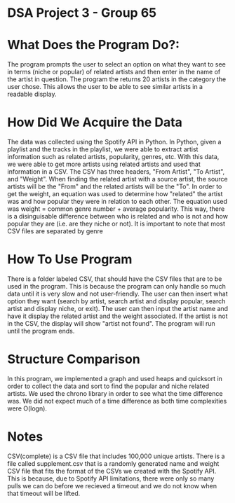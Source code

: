 # DSA Project 3 - Group 65
# What Does the Program Do?:
The program prompts the user to select an option on what they want to see in terms (niche or popular) of related artists and then enter in the name of the artist in question. The program the returns 20 artists in the category the user chose. This allows the user to be able to see similar artists in a readable display.
# How Did We Acquire the Data
The data was collected using the Spotify API in Python. In Python, given a playlist and the tracks in the playlist, we were able to extract artist information such as related artists, popularity, genres, etc. With this data, we were able to get more artists using related artists and used that information in a CSV. The CSV has three headers, "From Artist", "To Artist", and "Weight". When finding the related artist with a source artist, the source artists will be the "From" and the related artists will be the "To". In order to get the weight, an equation was used to determine how "related" the artist was and how popular they were in relation to each other. The equation used was weight = common genre number + average popularity. This way, there is a disinguisable difference between who is related and who is not and how popular they are (i.e. are they niche or not). It is important to note that most CSV files are separated by genre
# How To Use Program
There is a folder labeled CSV, that should have the CSV files that are to be used in the program. This is because the program can only handle so much data until it is very slow and not user-friendly. The user can then insert what option they want (search by artist, search artist and display popular, search artist and display niche, or exit). The user can then input the artist name and have it display the related artist and the weight associated. If the artist is not in the CSV, the display will show "artist not found". The program will run until the program ends.
# Structure Comparison
In this program, we implemented a graph and used heaps and quicksort in order to collect the data and sort to find the popular and niche related artists. We used the chrono library in order to see what the time difference was. We did not expect much of a time difference as both time complexities were O(logn). 
# Notes
CSV(complete) is a CSV file that includes 100,000 unique artists. There is a file called supplement.csv that is a randomly generated name and weight CSV file that fits the format of the CSVs we created with the Spotify API. This is because, due to Spotify API limitations, there were only so many pulls we can do before we recieved a timeout and we do not know when that timeout will be lifted. 
